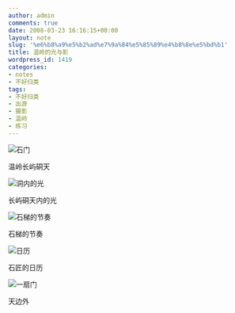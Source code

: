 ```yaml
---
author: admin
comments: true
date: 2008-03-23 16:16:15+00:00
layout: note
slug: '%e6%b8%a9%e5%b2%ad%e7%9a%84%e5%85%89%e4%b8%8e%e5%bd%b1'
title: 温岭的光与影
wordpress_id: 1419
categories:
- notes
- 不好归类
tags:
- 不好归类
- 出游
- 摄影
- 温岭
- 练习
---
```


![石门](http://pic.yupoo.com/ctb.my/27209549f642/medium.jpg)

温岭长屿硐天

![洞内的光](http://pic.yupoo.com/ctb.my/51493549f5dc/medium.jpg)

长屿硐天内的光

![石梯的节奏](http://pic.yupoo.com/ctb.my/40789549f5dc/medium.jpg)

石梯的节奏

![日历](http://pic.yupoo.com/ctb.my/23171549f5dc/medium.jpg)

石匠的日历

![一扇门](http://pic.yupoo.com/ctb.my/87113549f642/medium.jpg)

天边外
